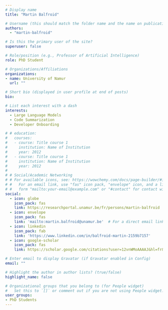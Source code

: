 ```yaml
---
# Display name
title: "Martin Balfroid"

# Username (this should match the folder name and the name on publications)
authors:
  - "martin-balfroid"

# Is this the primary user of the site?
superuser: false

# Role/position (e.g., Professor of Artificial Intelligence)
role: PhD Student

# Organizations/Affiliations
organizations:
- name: University of Namur
  url: ""

# Short bio (displayed in user profile at end of posts)
bio:

# List each interest with a dash
interests:
  - Large Language Models
  - Code Summarization
  - Developer Onboarding

# # education:
#   courses:
#   - course: Title course 1
#     institution: Name of Institution
#     year: 2012
#   - course: Title course 1
#     institution: Name of Institution
#     year: 2012
#
# # Social/Academic Networking
# # For available icons, see: https://wowchemy.com/docs/page-builder/#icons
# #   For an email link, use "fas" icon pack, "envelope" icon, and a link in the
# #   form "mailto:your-email@example.com" or "#contact" for contact widget.
social:
  - icon: globe
    icon_pack: fas
    link: https://researchportal.unamur.be/fr/persons/martin-balfroid
  - icon: envelope
    icon_pack: fas
    link: 'mailto:martin.balfroid@unamur.be'  # For a direct email link, use "mailto:test@example.org".
  - icon: linkedin
    icon_pack: fab
    link: 'https://www.linkedin.com/in/balfroid-martin-2159b7157'
  - icon: google-scholar
    icon_pack: fas
    link: https://scholar.google.com/citations?user=12vnWMoAAAAJ&hl=fr&oi=ao

# Enter email to display Gravatar (if Gravatar enabled in Config)
email: ""

# Highlight the author in author lists? (true/false)
highlight_name: false

# Organizational groups that you belong to (for People widget)
#   Set this to `[]` or comment out if you are not using People widget.
user_groups:
- PhD Students
---
```

